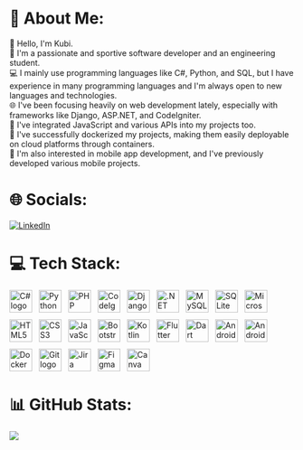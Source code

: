 # 💫 About Me:
👋 Hello, I'm Kubi.<br>
🚀 I'm a passionate and sportive software developer and an engineering student.<br>
💻 I mainly use programming languages like C#, Python, and SQL, but I have experience in many programming languages and I'm always open to new languages and technologies.<br>
🌐 I've been focusing heavily on web development lately, especially with frameworks like Django, ASP.NET, and CodeIgniter.<br>
🔧 I've integrated JavaScript and various APIs into my projects too.<br>
🐳 I've successfully dockerized my projects, making them easily deployable on cloud platforms through containers.<br>
📱 I'm also interested in mobile app development, and I've previously developed various mobile projects.

# 🌐 Socials:
[![LinkedIn](https://img.shields.io/badge/LinkedIn-%230077B5.svg?logo=linkedin&logoColor=white)](https://linkedin.com/in/kubilay-birer-988361239) 

# 💻 Tech Stack:
<div style="display: flex; flex-wrap: wrap; gap: 12px; align-items: center;">

  <!-- Languages & Frameworks -->
  <img src="https://cdn.jsdelivr.net/gh/devicons/devicon/icons/csharp/csharp-original.svg" style="height:40px;" alt="C# logo" title="C#"/>
  <img src="https://cdn.jsdelivr.net/gh/devicons/devicon/icons/python/python-original.svg" style="height:40px;" alt="Python logo" title="Python"/>
  <img src="https://cdn.jsdelivr.net/gh/devicons/devicon/icons/php/php-original.svg" style="height:40px;" alt="PHP logo" title="PHP"/>
  <img src="https://cdn.jsdelivr.net/gh/devicons/devicon/icons/codeigniter/codeigniter-plain.svg" style="height:40px;" alt="CodeIgniter logo" title="CodeIgniter"/>
  <img src="https://skillicons.dev/icons?i=django" style="height:40px;" alt="Django logo" title="Django"/>
  <img src="https://skillicons.dev/icons?i=dotnet" style="height:40px;" alt=".NET logo" title=".NET"/>

  <!-- Databases -->
  <img src="https://cdn.jsdelivr.net/gh/devicons/devicon/icons/mysql/mysql-original.svg" style="height:40px;" alt="MySQL logo" title="MySQL"/>
  <img src="https://cdn.jsdelivr.net/gh/devicons/devicon/icons/sqlite/sqlite-original.svg" style="height:40px;" alt="SQLite logo" title="SQLite"/>
  <img src="https://cdn.jsdelivr.net/gh/devicons/devicon/icons/microsoftsqlserver/microsoftsqlserver-plain.svg" style="height:40px;" alt="Microsoft SQL Server logo" title="Microsoft SQL Server"/>

  <!-- Frontend -->
  <img src="https://cdn.jsdelivr.net/gh/devicons/devicon/icons/html5/html5-original.svg" style="height:40px;" alt="HTML5 logo" title="HTML5"/>
  <img src="https://cdn.jsdelivr.net/gh/devicons/devicon/icons/css3/css3-original.svg" style="height:40px;" alt="CSS3 logo" title="CSS3"/>
  <img src="https://cdn.jsdelivr.net/gh/devicons/devicon/icons/javascript/javascript-original.svg" style="height:40px;" alt="JavaScript logo" title="JavaScript"/>
  <img src="https://cdn.jsdelivr.net/gh/devicons/devicon/icons/bootstrap/bootstrap-original.svg" style="height:40px;" alt="Bootstrap logo" title="Bootstrap"/>

  <!-- Mobile -->
  <img src="https://cdn.jsdelivr.net/gh/devicons/devicon/icons/kotlin/kotlin-original.svg" style="height:40px;" alt="Kotlin logo" title="Kotlin"/>
  <img src="https://cdn.jsdelivr.net/gh/devicons/devicon/icons/flutter/flutter-original.svg" style="height:40px;" alt="Flutter logo" title="Flutter"/>
  <img src="https://cdn.jsdelivr.net/gh/devicons/devicon/icons/dart/dart-original.svg" style="height:40px;" alt="Dart logo" title="Dart"/>
  <img src="https://cdn.jsdelivr.net/gh/devicons/devicon/icons/android/android-original.svg" style="height:40px;" alt="Android logo" title="Android"/>
  <img src="https://cdn.jsdelivr.net/gh/devicons/devicon/icons/androidstudio/androidstudio-original.svg" style="height:40px;" alt="Android Studio logo" title="Android Studio"/>

  <!-- Tools & Platforms -->
  <img src="https://skillicons.dev/icons?i=docker" style="height:40px;" alt="Docker logo" title="Docker"/>
  <img src="https://cdn.jsdelivr.net/gh/devicons/devicon/icons/git/git-original.svg" style="height:40px;" alt="Git logo" title="Git"/>
  <img src="https://cdn.jsdelivr.net/gh/devicons/devicon/icons/jira/jira-original.svg" style="height:40px;" alt="Jira logo" title="Jira"/>
  <img src="https://cdn.jsdelivr.net/gh/devicons/devicon/icons/figma/figma-original.svg" style="height:40px;" alt="Figma logo" title="Figma"/>
  <img src="https://cdn.jsdelivr.net/gh/devicons/devicon/icons/canva/canva-original.svg" style="height:40px;" alt="Canva logo" title="Canva"/>

</div>



###
# 📊 GitHub Stats:
![](https://github-readme-stats-cyb8h8p74-kubicix.vercel.app/api/top-langs/?username=kubicix&theme=tokyonight&hide_border=true&include_all_commits=true&count_private=true&layout=compact)


